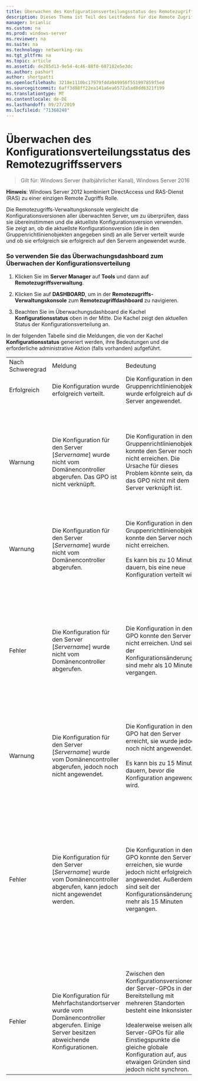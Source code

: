 ```yaml
---
title: Überwachen des Konfigurationsverteilungsstatus des Remotezugriffsservers
description: Dieses Thema ist Teil des Leitfadens für die Remote Zugriffs Überwachung und-Kontoführung in Windows Server 2016.
manager: brianlic
ms.custom: na
ms.prod: windows-server
ms.reviewer: na
ms.suite: na
ms.technology: networking-ras
ms.tgt_pltfrm: na
ms.topic: article
ms.assetid: de285d13-9e54-4c46-88f0-607182e5e3dc
ms.author: pashort
author: shortpatti
ms.openlocfilehash: 3218e1110bc17979fdda949956f551997859f5ed
ms.sourcegitcommit: 6aff3d88ff22ea141a6ea6572a5ad8dd6321f199
ms.translationtype: MT
ms.contentlocale: de-DE
ms.lasthandoff: 09/27/2019
ms.locfileid: "71368248"
---
```

# <a name="monitor-the-configuration-distribution-status-of-the-remote-access-server"></a>Überwachen des Konfigurationsverteilungsstatus des Remotezugriffsservers

>Gilt für: Windows Server (halbjährlicher Kanal), Windows Server 2016

**Hinweis**: Windows Server 2012 kombiniert DirectAccess und RAS-Dienst (RAS) zu einer einzigen Remote Zugriffs Rolle.  
  
Die Remotezugriffs-Verwaltungskonsole vergleicht die Konfigurationsversionen aller überwachten Server, um zu überprüfen, dass sie übereinstimmen und die aktuellste Konfigurationsversion verwenden. Sie zeigt an, ob die aktuellste Konfigurationsversion (die in den Gruppenrichtlinienobjekten angegeben sind) an alle Server verteilt wurde und ob sie erfolgreich sie erfolgreich auf den Servern angewendet wurde.  
  
### <a name="to-use-the-monitoring-dashboard-to-monitor-the-configuration-distribution"></a>So verwenden Sie das Überwachungsdashboard zum Überwachen der Konfigurationsverteilung  
  
1.  Klicken Sie im **Server Manager** auf **Tools** und dann auf **Remotezugriffsverwaltung**.  
  
2.  Klicken Sie auf **DASHBOARD**, um in der **Remotezugriffs-Verwaltungskonsole** zum **Remotezugriffdashboard** zu navigieren.  
  
3.  Beachten Sie im Überwachungsdashboard die Kachel **Konfigurationsstatus** oben in der Mitte. Die Kachel zeigt den aktuellen Status der Konfigurationsverteilung an.  
  
In der folgenden Tabelle sind die Meldungen, die von der Kachel **Konfigurationsstatus** generiert werden, ihre Bedeutungen und die erforderliche administrative Aktion (falls vorhanden) aufgeführt.  
  
|||||  
|-|-|-|-|  
|Nach Schweregrad|Meldung|Bedeutung|Maßnahme|  
|Erfolgreich|Die Konfiguration wurde erfolgreich verteilt.|Die Konfiguration in dem Gruppenrichtlinienobjekt wurde erfolgreich auf dem Server angewendet.|Keine Aktion erforderlich.|  
|Warnung|Die Konfiguration für den Server [*Servername*] wurde nicht vom Domänencontroller abgerufen. Das GPO ist nicht verknüpft.|Die Konfiguration in dem Gruppenrichtlinienobjekt konnte den Server noch nicht erreichen. Die Ursache für dieses Problem könnte sein, dass das GPO nicht mit dem Server verknüpft ist.|Verknüpfen Sie das GPO mit einem Verwaltungsbereich, der auf den Server angewendet wird, oder exportieren Sie die Einstellungen in einem GPO-Bereitstellungsszenario aus der GPO-Bereitstellung und importieren Sie sie in die Produktions-GPO. Weitere Informationen zu staginggruppen Richtlinien Objekten finden Sie unter Verwalten von Remote Zugriffs-Gruppenrichtlinien Objekten **mit eingeschränkten Berechtigungen** in [Schritt-1-Plan-The-DirectAccess-Infrastructure](../../directaccess/single-server-advanced/Step-1-Plan-the-DirectAccess-Infrastructure.md). Informationen zu GPO-stagingschritten finden Sie unter Konfigurieren von Remote Zugriffs-Gruppenrichtlinien Objekten **mit eingeschränkten Berechtigungen** in [Schritt 1: Konfigurieren Sie die DirectAccess-Infrastruktur @ no__t-0.|  
|Warnung|Die Konfiguration für den Server [*Servername*] wurde nicht vom Domänencontroller abgerufen.|Die Konfiguration in dem Gruppenrichtlinienobjekt konnte den Server noch nicht erreichen.<br /><br />Es kann bis zu 10 Minuten dauern, bis eine neue Konfiguration verteilt wird.|Räumen Sie einen weiteren Zeitraum ein, damit die Richtlinien auf dem Server aktualisiert werden können.|  
|Fehler|Die Konfiguration für den Server [*Servername*] wurde nicht vom Domänencontroller abgerufen.|Die Konfiguration in dem GPO konnte den Server nicht erreichen. Und seit der Konfigurationsänderung sind mehr als 10 Minuten vergangen.|Diese Problem kann in einem der folgenden Szenarios auftreten:<br /><br />-Der Server hat keine Verbindung mit der Domäne, um die Richtlinien zu aktualisieren. Sie können "gpupdate/force" auf dem Server ausführen, um eine Richtlinien Aktualisierung zu erzwingen.<br />-GPO-Replikation ist möglicherweise erforderlich, um die aktualisierte Konfiguration abzurufen.<br />-Der Active Directory Standort des RAS-Servers enthält keinen beschreibbaren Domänen Controller.<br /><br />Warten Sie, bis die GPOs mit allen Domänencontrollern repliziert wurden, und verwenden Sie dann das Windows PowerShell-Cmdlet **Set-DAEntryPointDC**, um den Einstiegspunkt dem beschreibbaren Domänencontroller auf dem Remotezugriffsserver zuzuordnen.|  
|Warnung|Die Konfiguration für den Server [*Servername*] wurde vom Domänencontroller abgerufen, jedoch noch nicht angewendet.|Die Konfiguration in dem GPO hat den Server erreicht, sie wurde jedoch noch nicht angewendet.<br /><br />Es kann bis zu 15 Minuten dauern, bevor die Konfiguration angewendet wird.|Räumen Sie einen weiteren Zeitraum ein, damit die Konfiguration vollständig auf dem Server angewendet werden kann.|  
|Fehler|Die Konfiguration für den Server [*Servername*] wurde vom Domänencontroller abgerufen, kann jedoch nicht angewendet werden.|Die Konfiguration in dem GPO konnte den Server erreichen, sie wurde jedoch nicht erfolgreich angewendet. Außerdem sind seit der Konfigurationsänderungen mehr als 15 Minuten vergangen.|Diese Problem kann in einem der folgenden Szenarios auftreten:<br /><br />1.  Die Konfiguration wird aktuell angewendet. Diese Meldung wird als Fehler angezeigt, da zum Abrufen der Konfiguration aus dem GPO möglicherweise ein längerer Zeitraum erforderlich war.<br />    Um diese mögliche Ursache zu bestätigen, verwenden Sie die **Aufgabenplanung** und navigieren Sie zu Microsoft\Windows\RemoteAccess, um zu prüfen, ob **RAConfigTask** aktuell ausgeführt wird.<br />2.  Wenn **RAConfigTask** aktuell nicht ausgeführt wird, konnte die Konfiguration möglicherweise nicht auf den Server angewendet werden.<br />    Überprüfen Sie die **Ereignisanzeige** unter dem Remotezugriffsserver-Vorgangskanal, der sich unter \Anwendungs- und Dienstprotokolle\Microsoft\Windows\RemoteAccess-RemoteAccessServer befindet.<br />    Überprüfen Sie den **VORGANGSSTATUS** in der Remotezugriffs-Verwaltungskonsole auf Fehler. Weitere Informationen finden Sie unter [Überwachen des Betriebsstatus des Remotezugriffsservers und dessen Komponenten](Monitor-the-operations-status-of-the-Remote-Access-server-and-its-components.md).|  
|Fehler|Die Konfiguration für Mehrfachstandortserver wurde vom Domänencontroller abgerufen. Einige Server besitzen abweichende Konfigurationen.|Zwischen den Konfigurationsversionen der Server-GPOs in der Bereitstellung mit mehreren Standorten besteht eine Inkonsistenz.<br /><br />Idealerweise weisen alle Server-GPOs für alle Einstiegspunkte die gleiche globale Konfiguration auf, aus etwaigen Gründen sind sie jedoch nicht synchron.|Das kann vorkommen, wenn durch eine Konfigurationsänderung ein Fehler auftritt und die Änderung nicht erfolgreich zurückgesetzt wird.<br /><br />Sie sollten die GPOs aus einem Sicherungsstatus wiederherstellen, in dem alle Server-GPOs synchronisiert wurden. Informationen zu einem Skript, das Sie verwenden können, finden Sie unter [Sichern und Wiederherstellen der Remote Zugriffs Konfiguration](https://gallery.technet.microsoft.com/Back-up-and-Restore-Remote-e157e6a6).|  
  


